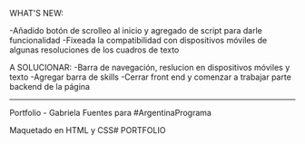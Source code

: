 WHAT'S NEW:


-Añadido botón de scrolleo al inicio y agregado de script para darle funcionalidad
-Fixeada la compatibilidad con dispositivos móviles de algunas resoluciones de los cuadros de texto

A SOLUCIONAR:
-Barra de navegación, reslucion en dispositivos móviles y texto
-Agregar barra de skills
-Cerrar front end y comenzar a trabajar parte backend de la página

--------------------------------

Portfolio - Gabriela Fuentes para #ArgentinaPrograma

Maquetado en HTML y CSS# PORTFOLIO


